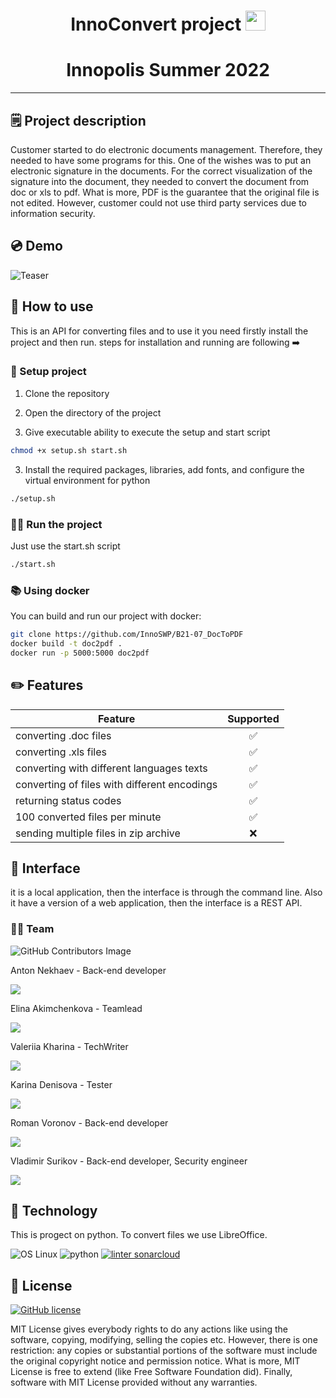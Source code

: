 <h1 align="center">InnoConvert project 
<img src="https://github.com/blackcater/blackcater/raw/main/images/Hi.gif" height="32"/></h1>
<h1 align="center">Innopolis Summer 2022</h1> 

___
## 🗒 Project description 
Customer started to do electronic documents management. Therefore, they needed to have some programs for this. One of the wishes was to put an electronic signature in the documents. For the correct visualization of the signature into the document, they needed to convert the document from doc or xls to pdf. What is more, PDF is the guarantee that the original file is not edited. However, customer could not use third party services due to information security.

## 💿 Demo 

![Teaser](https://i.imgur.com/RKDEVjB.gif)


## 🧷 How to use
This is an API for converting files and to use it you need firstly install the project and then run. steps for installation and running are following ➡️ 
### 📌 Setup project

1. Clone the repository

2. Open the directory of the project

2. Give executable ability to execute the setup and start script
``` bash
chmod +x setup.sh start.sh
```

3. Install the required packages, libraries, add fonts, and configure the virtual environment for python
```bash 
./setup.sh
```

### 🤾‍♀️ Run the project
Just use the start.sh script
```bash 
./start.sh
```
### 📚 Using docker 
You can build and run our project with docker:
```bash
git clone https://github.com/InnoSWP/B21-07_DocToPDF
docker build -t doc2pdf .
docker run -p 5000:5000 doc2pdf
```

## ✏️ Features

| Feature                                      | Supported | 
|----------------------------------------------|:---------:|
| converting .doc files                        |     ✅     |
| converting .xls files                        |     ✅     |
| converting with different languages texts    |     ✅     |
| converting of files with different encodings |     ✅     |
| returning status codes                       |     ✅     |
| 100 converted files per minute               |     ✅     |
| sending multiple files in zip archive        |     ❌     |


## 📱 Interface 
it is a local application, then the interface is through the command line.
Also it have a version of a web application, then the interface is a REST API.


### 🕵🏻 Team

![GitHub Contributors Image](https://contrib.rocks/image?repo=InnoSWP/B21-07_DocToPDF)

Anton Nekhaev - Back-end developer

[<img src="https://img.shields.io/badge/Telegram-2CA5E0?style=for-the-badge&logo=telegram&logoColor=white">](https://t.me/anekhaev)

Elina Akimchenkova - Teamlead

[<img src="https://img.shields.io/badge/Telegram-2CA5E0?style=for-the-badge&logo=telegram&logoColor=white">](https://t.me/akmchnkv)

Valeriia Kharina - TechWriter

[<img src="https://img.shields.io/badge/Telegram-2CA5E0?style=for-the-badge&logo=telegram&logoColor=white">](https://t.me/exemplerie)

Karina Denisova - Tester

[<img src="https://img.shields.io/badge/Telegram-2CA5E0?style=for-the-badge&logo=telegram&logoColor=white">](https://t.me/karinadenisova)

Roman Voronov - Back-end developer

[<img src="https://img.shields.io/badge/Telegram-2CA5E0?style=for-the-badge&logo=telegram&logoColor=white">](https://t.me/porludom)

Vladimir Surikov - Back-end developer, Security engineer

[<img src="https://img.shields.io/badge/Telegram-2CA5E0?style=for-the-badge&logo=telegram&logoColor=white">](https://t.me/MasterLogick)


## 🔧 Technology
This is progect on python. To convert files we use LibreOffice.

![OS Linux](https://img.shields.io/badge/Linux-FCC624?style=for-the-badge&logo=linux&logoColor=black)
![python](https://img.shields.io/badge/Python-3776AB?style=for-the-badge&logo=python&logoColor=white)
[![linter sonarcloud](https://img.shields.io/badge/Sonar%20cloud-F3702A?style=for-the-badge&logo=sonarcloud&logoColor=white)](https://sonarcloud.io/summary/new_code?id=doctopdf07&branch=main)

## 📃 License

[![GitHub license](https://img.shields.io/github/license/Naereen/StrapDown.js.svg)](https://github.com/InnoSWP/B21-07_DocToPDF/blob/main/LICENSE)

MIT License gives everybody rights to do any actions like using the software, copying, modifying, selling the copies etc. However, there is one restriction: any copies or substantial portions of the software must include the original copyright notice and permission notice. What is more, MIT License is free to extend (like Free Software Foundation did). Finally, software with MIT License provided without any warranties.


